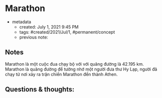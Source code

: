 # Marathon

- metadata
	- created: July 1, 2021 9:45 PM
	- tags: #created/2021/Jul/1, #permanent/concept 
	- previous note:

## Notes
Marathon là một cuộc đua chạy bộ với với quãng đường là 42.195 km. Marathon là quãng đường để tưởng nhớ một người đưa thư Hy Lạp, người đã chạy từ nơi xảy ra trận chiến Marathon đến thành Athen.
## Questions & thoughts:

